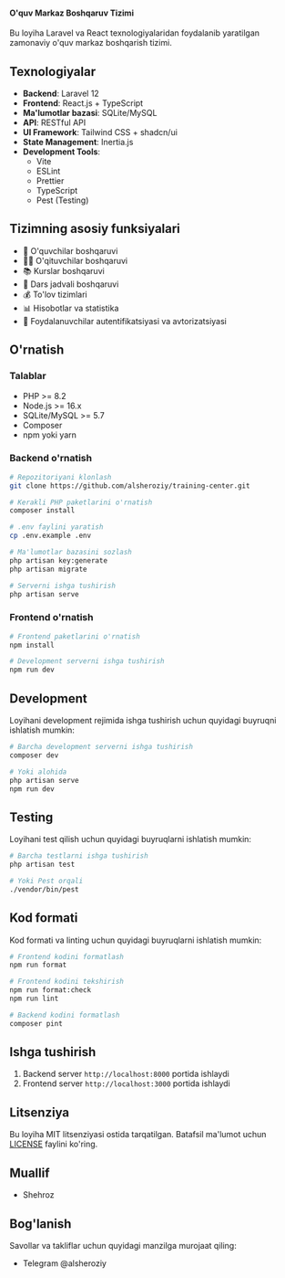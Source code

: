 #### O'quv Markaz Boshqaruv Tizimi

Bu loyiha Laravel va React texnologiyalaridan foydalanib yaratilgan zamonaviy o'quv markaz boshqarish tizimi.

## Texnologiyalar

- **Backend**: Laravel 12
- **Frontend**: React.js + TypeScript
- **Ma'lumotlar bazasi**: SQLite/MySQL
- **API**: RESTful API
- **UI Framework**: Tailwind CSS + shadcn/ui
- **State Management**: Inertia.js
- **Development Tools**: 
  - Vite
  - ESLint
  - Prettier
  - TypeScript
  - Pest (Testing)

## Tizimning asosiy funksiyalari

- 👥 O'quvchilar boshqaruvi
- 👨‍🏫 O'qituvchilar boshqaruvi
- 📚 Kurslar boshqaruvi
- 📅 Dars jadvali boshqaruvi
- 💰 To'lov tizimlari
- 📊 Hisobotlar va statistika
- 🔐 Foydalanuvchilar autentifikatsiyasi va avtorizatsiyasi

## O'rnatish

### Talablar

- PHP >= 8.2
- Node.js >= 16.x
- SQLite/MySQL >= 5.7
- Composer
- npm yoki yarn

### Backend o'rnatish

```bash
# Repozitoriyani klonlash
git clone https://github.com/alsheroziy/training-center.git

# Kerakli PHP paketlarini o'rnatish
composer install

# .env faylini yaratish
cp .env.example .env

# Ma'lumotlar bazasini sozlash
php artisan key:generate
php artisan migrate

# Serverni ishga tushirish
php artisan serve
```

### Frontend o'rnatish

```bash
# Frontend paketlarini o'rnatish
npm install

# Development serverni ishga tushirish
npm run dev
```

## Development

Loyihani development rejimida ishga tushirish uchun quyidagi buyruqni ishlatish mumkin:

```bash
# Barcha development serverni ishga tushirish
composer dev

# Yoki alohida
php artisan serve
npm run dev
```

## Testing

Loyihani test qilish uchun quyidagi buyruqlarni ishlatish mumkin:

```bash
# Barcha testlarni ishga tushirish
php artisan test

# Yoki Pest orqali
./vendor/bin/pest
```

## Kod formati

Kod formati va linting uchun quyidagi buyruqlarni ishlatish mumkin:

```bash
# Frontend kodini formatlash
npm run format

# Frontend kodini tekshirish
npm run format:check
npm run lint

# Backend kodini formatlash
composer pint
```

## Ishga tushirish

1. Backend server `http://localhost:8000` portida ishlaydi
2. Frontend server `http://localhost:3000` portida ishlaydi

## Litsenziya

Bu loyiha MIT litsenziyasi ostida tarqatilgan. Batafsil ma'lumot uchun [LICENSE](LICENSE) faylini ko'ring.

## Muallif

- Shehroz

## Bog'lanish

Savollar va takliflar uchun quyidagi manzilga murojaat qiling:
- Telegram @alsheroziy
